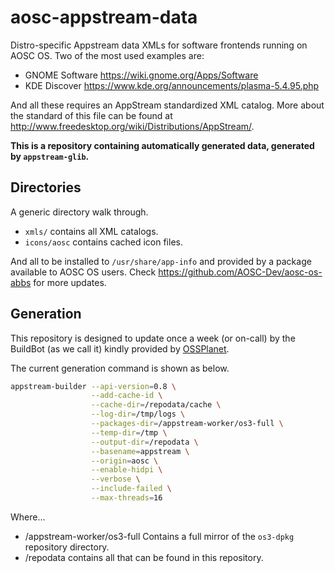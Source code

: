 # aosc-appstream-data
Distro-specific Appstream data XMLs for software frontends running on AOSC OS. Two of the most used examples are:

- GNOME Software  https://wiki.gnome.org/Apps/Software
- KDE Discover    https://www.kde.org/announcements/plasma-5.4.95.php

And all these requires an AppStream standardized XML catalog. More about the standard of this file can be found at http://www.freedesktop.org/wiki/Distributions/AppStream/.

**This is a repository containing automatically generated data, generated by `appstream-glib`.**

## Directories
A generic directory walk through.

- `xmls/` contains all XML catalogs.
- `icons/aosc` contains cached icon files.

And all to be installed to `/usr/share/app-info` and provided by a package available to AOSC OS users. Check https://github.com/AOSC-Dev/aosc-os-abbs for more updates.

## Generation
This repository is designed to update once a week (or on-call) by the BuildBot (as we call it) kindly provided by [OSSPlanet](https://github.com/OSSPlanet).

The current generation command is shown as below.

```bash
appstream-builder --api-version=0.8 \
                  --add-cache-id \
                  --cache-dir=/repodata/cache \
                  --log-dir=/tmp/logs \
                  --packages-dir=/appstream-worker/os3-full \
                  --temp-dir=/tmp \
                  --output-dir=/repodata \
                  --basename=appstream \
                  --origin=aosc \
                  --enable-hidpi \
                  --verbose \
                  --include-failed \
                  --max-threads=16
```

Where...

- /appstream-worker/os3-full Contains a full mirror of the `os3-dpkg` repository directory.
- /repodata contains all that can be found in this repository.
